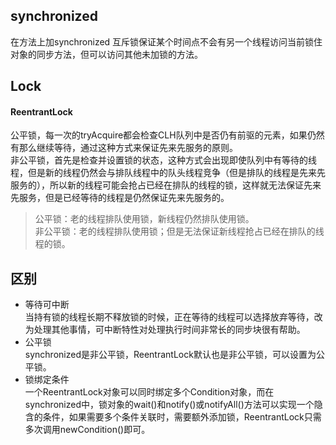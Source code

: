 ## synchronized
在方法上加synchronized 互斥锁保证某个时间点不会有另一个线程访问当前锁住对象的同步方法，但可以访问其他未加锁的方法。


## Lock
#### ReentrantLock
公平锁，每一次的tryAcquire都会检查CLH队列中是否仍有前驱的元素，如果仍然有那么继续等待，通过这种方式来保证先来先服务的原则。  
非公平锁，首先是检查并设置锁的状态，这种方式会出现即使队列中有等待的线程，但是新的线程仍然会与排队线程中的队头线程竞争（但是排队的线程是先来先服务的），所以新的线程可能会抢占已经在排队的线程的锁，这样就无法保证先来先服务，但是已经等待的线程是仍然保证先来先服务的。
> 公平锁：老的线程排队使用锁，新线程仍然排队使用锁。  
> 非公平锁：老的线程排队使用锁；但是无法保证新线程抢占已经在排队的线程的锁。
## 区别
- 等待可中断  
当持有锁的线程长期不释放锁的时候，正在等待的线程可以选择放弃等待，改为处理其他事情，可中断特性对处理执行时间非常长的同步块很有帮助。
- 公平锁  
synchronized是非公平锁，ReentrantLock默认也是非公平锁，可以设置为公平锁。
- 锁绑定条件  
一个ReentrantLock对象可以同时绑定多个Condition对象，而在synchronized中，锁对象的wait()和notify()或notifyAll()方法可以实现一个隐含的条件，如果需要多个条件关联时，需要额外添加锁，ReentrantLock只需多次调用newCondition()即可。